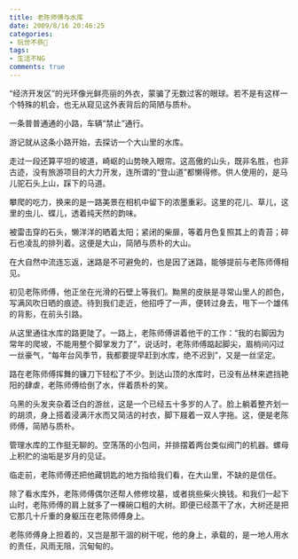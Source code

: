 ```yaml
---
title: 老陈师傅与水库
date: 2009/8/16 20:46:25
categories:
- 玩世不恭🎻
tags:
- 生活不NG
comments: true
---
```


“经济开发区”的光环像光鲜亮丽的外衣，蒙骗了无数过客的眼球。若不是有这样一个特殊的机会，也无从窥见这外表背后的简陋与质朴。

一条普普通通的小路，车辆“禁止”通行。

游记就从这条小路开始，去探访一个大山里的水库。

走过一段还算平坦的坡道，崎岖的山势映入眼帘。这高傲的山头，既非名胜，也非古迹，没有旅游项目的大力开发，连所谓的“登山道”都懒得修。供人使用的，是马儿驼石头上山，踩下的马道。

攀爬的吃力，换来的是一路美景在相机中留下的浓墨重彩。这里的花儿、草儿，这里的虫儿、蝶儿，透着纯天然的韵味。

被雷击穿的石头，懒洋洋的晒着太阳；紧闭的柴扉，等着月色复照其上的青苔；碎石也凌乱的排列着。这便是大山，简陋与质朴的大山。

在大自然中流连忘返，迷路是不可避免的，也是因了迷路，能够提前与老陈师傅相见。

初见老陈师傅，他正坐在光滑的石壁上等我们。黝黑的皮肤是寻常山里人的颜色，写满风吹日晒的痕迹。待到我们走近，他招呼了一声，便转过身去，甩下一个雄伟的背影，在前头引路。

从这里通往水库的路更陡了。一路上，老陈师傅讲着他干的工作：“我的右脚因为常年的爬坡，不能用整个脚掌发力了”，说话时，老陈师傅踮起脚尖，眉梢间闪过一丝豪气，“每年台风季节，我都要提早赶到水库，绝不迟到”，又是一丝坚定。

路在老陈师傅挥舞的镰刀下轻松了不少。到达山顶的水库时，已没有丛林来遮挡艳阳的肆虐，老陈师傅给倒了水，伴着质朴的笑。

乌黑的头发夹杂着泛白的游丝，这是一个已经五十多岁的人了。脸上躺着整齐划一的胡须，身上搭着浸满汗水而又简洁的衬衣，脚下屐着一双人字拖。这，便是老陈师傅，简陋与质朴。

管理水库的工作挺无聊的。空荡荡的小包间，并排摆着两台类似阀门的机器。螺母上积贮的油垢是岁月的见证。

临走前，老陈师傅还把他藏钥匙的地方指给我们看，在大山里，不缺的是信任。

除了看水库外，老陈师傅偶尔还帮人修修坟墓，或者挑些柴火换钱。和我们一起下山时，老陈师傅的肩上就多了一棵碗口粗的大树。即便已经蒸干了水，大树还是把它那几十斤重的身躯压在老陈师傅身上。

老陈师傅身上担着的，又岂是那干涸的树干呢，他的身上，承载的，是一地人用水的责任，风雨无阻，沉甸甸的。
